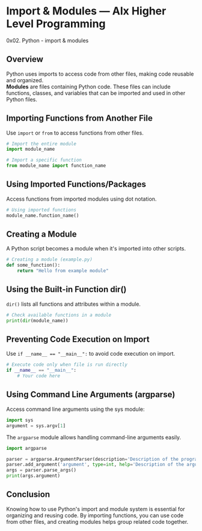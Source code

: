 # Import & Modules — Alx Higher Level Programming
0x02. Python - import & modules

## Overview
Python uses imports to access code from other files, making code reusable and organized. \
**Modules**  are files containing Python code. These files can include functions, classes, and variables that can be imported and used in other Python files.

## Importing Functions from Another File
Use `import` or `from` to access functions from other files.
```python
# Import the entire module
import module_name

# Import a specific function
from module_name import function_name
```

## Using Imported Functions/Packages
Access functions from imported modules using dot notation.
```python
# Using imported functions
module_name.function_name()
```

## Creating a Module
A Python script becomes a module when it's imported into other scripts.
```python
# Creating a module (example.py)
def some_function():
    return "Hello from example module"
```

## Using the Built-in Function dir()
`dir()` lists all functions and attributes within a module.
```python
# Check available functions in a module
print(dir(module_name))
```

## Preventing Code Execution on Import
Use `if __name__ == "__main__":` to avoid code execution on import.
```python
# Execute code only when file is run directly
if __name__ == "__main__":
    # Your code here
```

## Using Command Line Arguments (argparse)
Access command line arguments using the sys module:
```python
import sys
argument = sys.argv[1]
```
The `argparse` module allows handling command-line arguments easily.
```python
import argparse

parser = argparse.ArgumentParser(description='Description of the program')
parser.add_argument('argument', type=int, help='Description of the argument')
args = parser.parse_args()
print(args.argument)
```

## Conclusion
Knowing how to use Python's import and module system is essential for organizing and reusing code. By importing functions, you can use code from other files, and creating modules helps group related code together.
